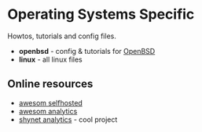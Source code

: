 # Operating Systems Specific

Howtos, tutorials and config files.

* **openbsd** - config & tutorials for [OpenBSD](https://www.openbsd.org)
* **linux** - all linux files

## Online resources
* [awesom selfhosted](https://github.com/awesome-selfhosted/awesome-selfhosted) 
* [awesom analytics](https://github.com/onurakpolat/awesome-analytics) 
* [shynet analytics](https://github.com/milesmcc/shynet) - cool project
